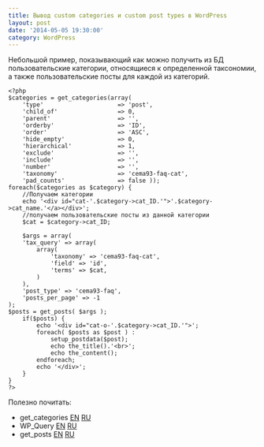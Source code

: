 ```yaml
---
title: Вывод custom categories и custom post types в WordPress
layout: post
date: '2014-05-05 19:30:00'
category: WordPress
---
```


Небольшой пример, показывающий как можно получить из БД пользовательские категории, относящиеся к определенной таксономии, а также пользовательские посты для каждой из категорий.

```
<?php
$categories = get_categories(array(
	'type'                     => 'post',
	'child_of'                 => 0,
	'parent'                   => '',
	'orderby'                  => 'ID',
	'order'                    => 'ASC',
	'hide_empty'               => 0,
	'hierarchical'             => 1,
	'exclude'                  => '',
	'include'                  => '',
	'number'                   => '',
	'taxonomy'                 => 'cema93-faq-cat',
	'pad_counts'               => false )); 
foreach($categories as $category) {
	//Получаем категории
    echo '<div id="cat-'.$category->cat_ID.'">'.$category->cat_name.'</a></div>';
    //получаем пользовательские посты из данной категории
    $cat = $category->cat_ID;
 
	$args = array(
	'tax_query' => array(
		array(
			'taxonomy' => 'cema93-faq-cat',
			'field' => 'id',
			'terms' => $cat,
		)
	),
	'post_type' => 'cema93-faq',
	'posts_per_page' => -1
);
$posts = get_posts( $args );
	if($posts) {
		echo '<div id="cat-o-'.$category->cat_ID.'">';
		foreach( $posts as $post ) :	
			setup_postdata($post);
			echo the_title().'<br>';
			echo the_content();
		endforeach;
		echo '</div>';
	}
}
?>
```
Полезно почитать:
* get_categories [EN](http://codex.wordpress.org/Function_Reference/get_categories)  [RU](http://wp-kama.ru/function/get_categories)
* WP_Query [EN](http://codex.wordpress.org/Class_Reference/WP_Query) [RU](http://wp-kama.ru/function/wp_query)
* get_posts [EN](http://codex.wordpress.org/Template_Tags/get_posts) [RU](http://wp-kama.ru/function/get_posts)

